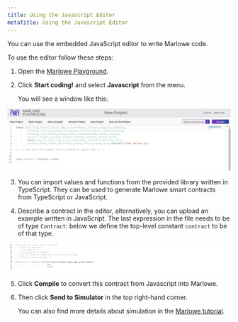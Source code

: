 ```yaml
---
title: Using the Javascript Editor
metaTitle: Using the Javascript Editor
---
```


You can use the embedded JavaScript editor to write Marlowe code.

To use the editor follow these steps:

1. Open the [Marlowe Playground](https://play.marlowe-finance.io/#/).

2. Click **Start coding!** and select **Javascript** from the menu.

      You will see a window like this:
      
![Java Script](javascript.jpg)

3. You can import values and functions from the provided library written in TypeScript. They can be used to generate Marlowe smart contracts from TypeScript or JavaScript.  

4. Describe a contract in the editor, alternatively, you can upload an example written in JavaScript. The last expression in the file needs to be of type `Contract`: below we define the top-level constant `contract` to be of that type.

![JS](detail-js-contract.png)

5. Click **Compile** to convert this contract from Javascript into Marlowe. 

6. Then click **Send to Simulator** in the top right-hand corner. 

    You can also find more details about simulation in the [Marlowe tutorial](https://play.marlowe-finance.io/doc/marlowe/tutorials/javascript-embedding.html). 